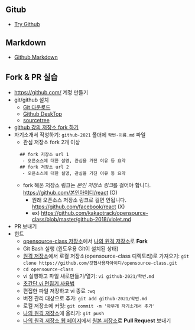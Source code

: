 Gitub
-----
* [Try Github](http://try.github.io/)

Markdown
--------
* [Github Markdown](https://guides.github.com/features/mastering-markdown/)

Fork & PR 실습
--------------
* https://github.com/ 계정 만들기
* git/github 설치 
  * [Git 다운로드](https://git-scm.com/)
  * [Github DeskTop](https://desktop.github.com/)
  * [sourcetree](https://www.sourcetreeapp.com/)
* [github 강의 저장소 fork 하기](https://github.com/kakaotrack/opensource-class)
* 자기소개서 작성하기: `github-2021` 폴더에 `학번-이름.md` 파일
  - 관심 저장소 fork 2개 이상
  ```
    ## fork 저장소 url 1
     - 오픈소스에 대한 설명, 관심을 가진 이유 등 요약
    ## fork 저장소 url 2
     - 오픈소스에 대한 설명, 관심을 가진 이유 등 요약
  ```
  * fork 해온 저장소 링크는 *본인 저장소 링크*를 걸어야 합니다. https://github.com/본인아이디/react (O) 
    - 원래 오픈소스 저장소 링크로 걸면 안됩니다. https://github.com/facebook/react (X)
    - ex) https://github.com/kakaotrack/opensource-class/blob/master/github-2018/violet.md 
* PR 보내기
* 힌트
  - [opensource-class 저장소](https://github.com/kakaotrack/opensource-class)에서 [나의 원격 저장소](https://github.com/나의깃헙아이디/opensource-class )로 **Fork**
  - Git Bash 실행 (윈도우용 Git이 설치된 상태)
  - [원격 저장소](https://github.com/나의깃헙아이디/opensource-class)에서 로컬 저장소(opensource-class 디렉토리)로 가져오기: `git clone https://github.com/깃헙사용자아이디/opensource-class.git`
  - `cd opensource-class`
  - vi 실행하고 파일 새로만들기/열기: `vi github-2021/학번.md`
  - [초간단 vi 편집기 사용법](http://kklyoon.tistory.com/100)
  - 편집한 파일 저장하고 vi 종료 `:wq`
  - 버전 관리 대상으로 추가: `git add github-2021/학번.md`
  - 로컬 저장소에 커밋: `git commit -m '아무개 자기소개서 추가'`
  - [나의 원격 저장소](https://github.com/나의깃헙아이디/opensource-class)에 올리기: `git push`
  - [나의 원격 저장소 웹 페이지](https://github.com/나의깃헙아이디/opensource-class/pulls)에서 [원본 저장소](https://github.com/kakaotrack/opensource-class)로 **Pull Request** 보내기

